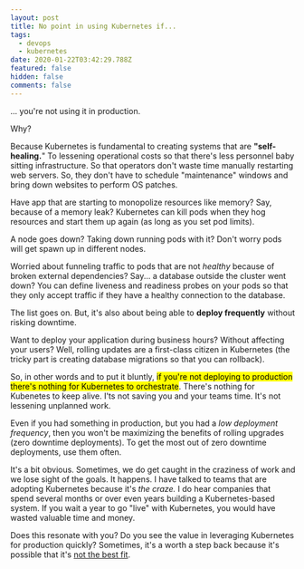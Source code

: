 ```yaml
---
layout: post
title: No point in using Kubernetes if...
tags:
  - devops
  - kubernetes
date: 2020-01-22T03:42:29.788Z
featured: false
hidden: false
comments: false
---
```

... you're not using it in production. 

<!--more-->

Why?

Because Kubernetes is fundamental to creating systems that are **"self-healing.**" To lessening operational costs so that there's less personnel baby sitting infrastructure. So that operators don't waste time manually restarting web servers. So, they don't have to schedule "maintenance" windows and bring down websites to perform OS patches.

Have app that are starting to monopolize resources like memory? Say, because of a memory leak? Kubernetes can kill pods when they hog resources and start them up again (as long as you set pod limits).

A node goes down? Taking down running pods with it? Don't worry pods will get spawn up in different nodes. 

Worried about funneling traffic to pods that are not *healthy* because of broken external dependencies? Say... a database outside the cluster went down? You can define liveness and readiness probes on your pods so that they only accept traffic if they have a healthy connection to the database.

The list goes on. But, it's also about being able to **deploy frequently** without risking downtime.

Want to deploy your application during business hours? Without affecting your users? Well, rolling updates are a first-class citizen in Kubernetes (the tricky part is creating database migrations so that you can rollback).

So, in other words and to put it bluntly, <mark>if you're not deploying to production there's nothing for Kubernetes to orchestrate</mark>. There's nothing for Kubenetes to keep alive. I'ts not saving you and your teams time. It's not lessening unplanned work.

Even if you had something in production, but you had a *low deployment frequency*, then you won't be maximizing the benefits of rolling upgrades (zero downtime deployments). To get the most out of zero downtime deployments, use them often.

It's a bit obvious. Sometimes, we do get caught in the craziness of work and we lose sight of the goals. It happens. I have talked to teams that are adopting Kubernetes because it's *the craze.* I do hear companies that spend several months or over even years building a Kubernetes-based system. If you wait a year to go "live" with Kubernetes, you would have wasted valuable time and money.

Does this resonate with you? Do you see the value in leveraging Kubernetes for production quickly? Sometimes, it's a worth a step back because it's possible that it's [not the best fit](https://gaunacode.com/taking-a-lamborghini-through-a-sidewalk).
